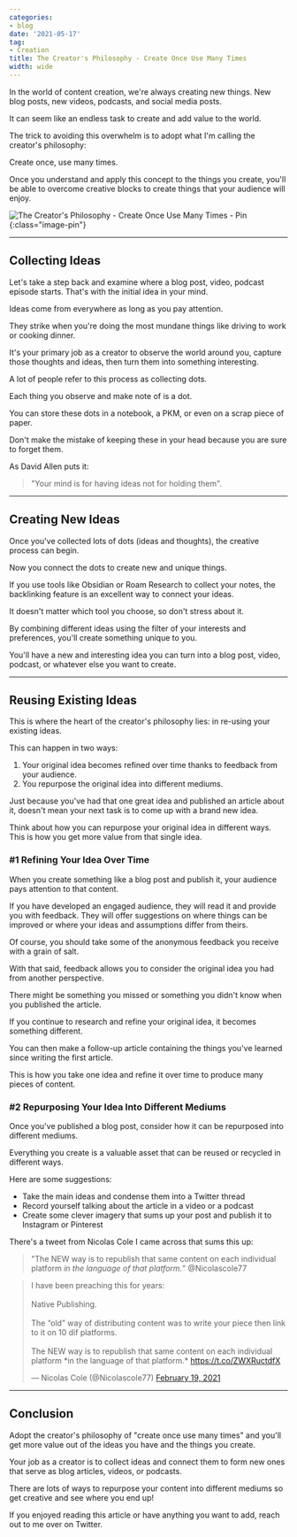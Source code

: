 ```yaml
---
categories:
- blog
date: '2021-05-17'
tag:
- Creation
title: The Creator's Philosophy - Create Once Use Many Times
width: wide
---
```


In the world of content creation, we're always creating new things. New blog posts, new videos, podcasts, and social media posts. 

It can seem like an endless task to create and add value to the world.

The trick to avoiding this overwhelm is to adopt what I'm calling the creator's philosophy: 

Create once, use many times. 

Once you understand and apply this concept to the things you create, you'll be able to overcome creative blocks to create things that your audience will enjoy.


![The Creator's Philosophy - Create Once Use Many Times - Pin](/assets/images/2021/create-once-use-multiple-times-pin.jpg){:class="image-pin"}

---

## Collecting Ideas

Let's take a step back and examine where a blog post, video, podcast episode starts. That's with the initial idea in your mind.

Ideas come from everywhere as long as you pay attention. 

They strike when you're doing the most mundane things like driving to work or cooking dinner.

It's your primary job as a creator to observe the world around you, capture those thoughts and ideas, then turn them into something interesting.

A lot of people refer to this process as collecting dots. 

Each thing you observe and make note of is a dot.

You can store these dots in a notebook, a PKM, or even on a scrap piece of paper. 

Don't make the mistake of keeping these in your head because you are sure to forget them.

As David Allen puts it: 

> "Your mind is for having ideas not for holding them".

---

## Creating New Ideas

Once you've collected lots of dots (ideas and thoughts), the creative process can begin.

Now you connect the dots to create new and unique things.

If you use tools like Obsidian or Roam Research to collect your notes, the backlinking feature is an excellent way to connect your ideas.

It doesn't matter which tool you choose, so don't stress about it.

By combining different ideas using the filter of your interests and preferences, you'll create something unique to you.

You'll have a new and interesting idea you can turn into a blog post, video, podcast, or whatever else you want to create.

---

## Reusing Existing Ideas

This is where the heart of the creator's philosophy lies: in re-using your existing ideas.

This can happen in two ways:

1. Your original idea becomes refined over time thanks to feedback from your audience.
2. You repurpose the original idea into different mediums.

Just because you've had that one great idea and published an article about it, doesn't mean your next task is to come up with a brand new idea. 

Think about how you can repurpose your original idea in different ways. This is how you get more value from that single idea.

### #1 Refining Your Idea Over Time

When you create something like a blog post and publish it, your audience pays attention to that content.

If you have developed an engaged audience, they will read it and provide you with feedback. They will offer suggestions on where things can be improved or where your ideas and assumptions differ from theirs.

Of course, you should take some of the anonymous feedback you receive with a grain of salt. 

With that said, feedback allows you to consider the original idea you had from another perspective. 

There might be something you missed or something you didn't know when you published the article.

If you continue to research and refine your original idea, it becomes something different.

You can then make a follow-up article containing the things you've learned since writing the first article.

This is how you take one idea and refine it over time to produce many pieces of content.

### #2 Repurposing Your Idea Into Different Mediums

Once you've published a blog post, consider how it can be repurposed into different mediums. 

Everything you create is a valuable asset that can be reused or recycled in different ways.

Here are some suggestions:

- Take the main ideas and condense them into a Twitter thread
- Record yourself talking about the article in a video or a podcast
- Create some clever imagery that sums up your post and publish it to Instagram or Pinterest

There's a tweet from Nicolas Cole I came across that sums this up:

> "The NEW way is to republish that same content on each individual platform *in the language of that platform.*" @Nicolascole77

<blockquote class="twitter-tweet"><p lang="en" dir="ltr">I have been preaching this for years:<br><br>Native Publishing. <br><br>The “old” way of distributing content was to write your piece then link to it on 10 dif platforms. <br><br>The NEW way is to republish that same content on each individual platform *in the language of that platform.* <a href="https://t.co/ZWXRuctdfX">https://t.co/ZWXRuctdfX</a></p>&mdash; Nicolas Cole (@Nicolascole77) <a href="https://twitter.com/Nicolascole77/status/1362912037102264325?ref_src=twsrc%5Etfw">February 19, 2021</a></blockquote> <script async src="https://platform.twitter.com/widgets.js" charset="utf-8"></script>

---

## Conclusion

Adopt the creator's philosophy of "create once use many times" and you'll get more value out of the ideas you have and the things you create.

Your job as a creator is to collect ideas and connect them to form new ones that serve as blog articles, videos, or podcasts.

There are lots of ways to repurpose your content into different mediums so get creative and see where you end up!

If you enjoyed reading this article or have anything you want to add, reach out to me over on Twitter.